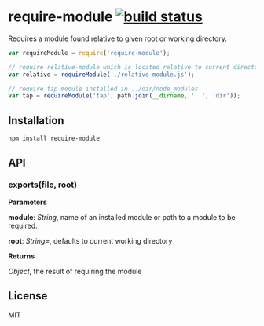 # require-module [![build status](https://secure.travis-ci.org/thlorenz/require-module.png)](http://travis-ci.org/thlorenz/require-module)

Requires a module found relative to given root or working directory.

```js
var requireModule = require('require-module');

// require relative-module which is located relative to current directory
var relative = requireModule('./relative-module.js');

// require tap module installed in ../dir/node_modules
var tap = requireModule('tap', path.join(__dirname, '..', 'dir'));
```

## Installation

    npm install require-module

## API

### exports(file, root)

**Parameters**

**module**:  *String*,  name of an installed module or path to a module to be required.

**root**:  *String=*,  defaults to current working directory

**Returns**

*Object*,  the result of requiring the module

## License

MIT
